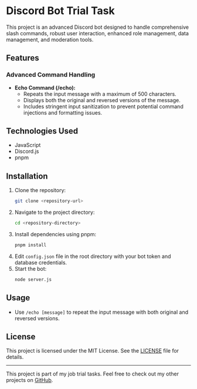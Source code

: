 # Discord Bot Trial Task

This project is an advanced Discord bot designed to handle comprehensive slash commands, robust user interaction, enhanced role management, data management, and moderation tools.

## Features

### Advanced Command Handling
- **Echo Command (/echo):**
  - Repeats the input message with a maximum of 500 characters.
  - Displays both the original and reversed versions of the message.
  - Includes stringent input sanitization to prevent potential command injections and formatting issues.

## Technologies Used

- JavaScript
- Discord.js
- pnpm

## Installation

1. Clone the repository:
    ```sh
    git clone <repository-url>
    ```
2. Navigate to the project directory:
    ```sh
    cd <repository-directory>
    ```
3. Install dependencies using pnpm:
    ```sh
    pnpm install
    ```
4. Edit `config.json` file in the root directory with your bot token and database credentials.
5. Start the bot:
    ```sh
    node server.js
    ```

## Usage

- Use `/echo [message]` to repeat the input message with both original and reversed versions.

## License

This project is licensed under the MIT License. See the [LICENSE](LICENSE) file for details.

---

This project is part of my job trial tasks. Feel free to check out my other projects on [GitHub](https://github.com/Anthony01M).